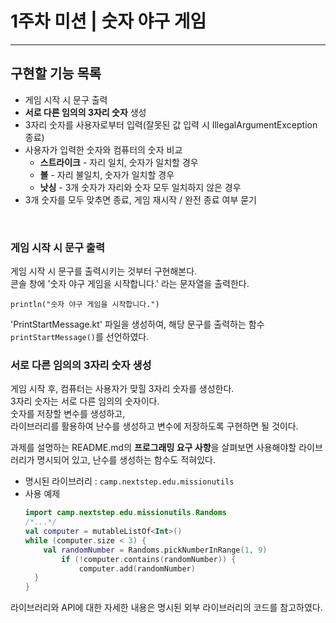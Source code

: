 1주차 미션 | 숫자 야구 게임
=======================
-----------------------

## 구현할 기능 목록
* 게임 시작 시 문구 출력
* __서로 다른 임의의 3자리 숫자__ 생성
* 3자리 숫자를 사용자로부터 입력(잘못된 값 입력 시 IllegalArgumentException 종료)
* 사용자가 입력한 숫자와 컴퓨터의 숫자 비교
    + __스트라이크__ - 자리 일치, 숫자가 일치할 경우
    + __볼__ - 자리 불일치, 숫자가 일치할 경우
    + __낫싱__ - 3개 숫자가 자리와 숫자 모두 일치하지 않은 경우
* 3개 숫자를 모두 맞추면 종료, 게임 재시작 / 완전 종료 여부 묻기

<br>

### 게임 시작 시 문구 출력
게임 시작 시 문구를 출력시키는 것부터 구현해본다.   
콘솔 창에 '숫자 야구 게임을 시작합니다.' 라는 문자열을 출력한다.

    println("숫자 야구 게임을 시작합니다.")

'PrintStartMessage.kt' 파일을 생성하여, 해당 문구를 출력하는 함수 `printStartMessage()`를 선언하였다. 
<br>

### 서로 다른 임의의 3자리 숫자 생성
게임 시작 후, 컴퓨터는 사용자가 맞힐 3자리 숫자를 생성한다.   
3자리 숫자는 서로 다른 임의의 숫자이다.   
숫자를 저장할 변수를 생성하고,   
라이브러리를 활용하여 난수를 생성하고 변수에 저장하도록 구현하면 될 것이다.

과제를 설명하는 README.md의 **프로그래밍 요구 사항**을 살펴보면 사용해야할 라이브러리가 명시되어 있고, 
난수를 생성하는 함수도 적혀있다.

* 명시된 라이브러리 : `camp.nextstep.edu.missionutils`
* 사용 예제
  ```kotlin
  import camp.nextstep.edu.missionutils.Randoms
  /*...*/
  val computer = mutableListOf<Int>()
  while (computer.size < 3) {
      val randomNumber = Randoms.pickNumberInRange(1, 9)
          if (!computer.contains(randomNumber)) {
              computer.add(randomNumber)
    }
  }
  ```

라이브러리와 API에 대한 자세한 내용은 명시된 외부 라이브러리의 코드를 참고하였다.   

